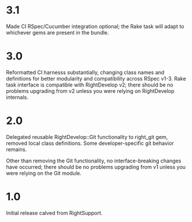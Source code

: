 # 3.1

Made CI RSpec/Cucumber integration optional; the Rake task will adapt to whichever gems are present
in the bundle.

# 3.0

Reformatted CI harnesss substantially, changing class names and definitions for better modularity
and compatibility across RSpec v1-3. Rake task interface is compatible with RightDevelop v2;
there should be no problems upgrading from v2 unless you were relying on RightDevelop internals.

# 2.0

Delegated reusable RightDevelop::Git functionality to right_git gem, removed
local class definitions. Some developer-specific git behavior remains.

Other than removing the Git functionality, no interface-breaking changes have occurred; there
should be no problems upgrading from v1 unless you were relying on the Git module.

# 1.0

Initial release calved from RightSupport.

